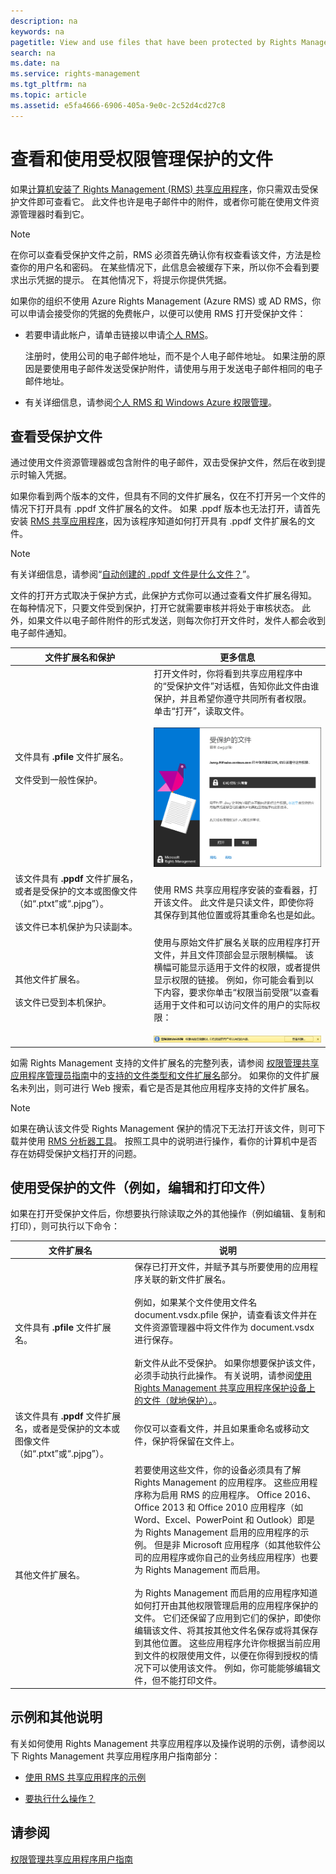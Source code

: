 ```yaml
---
description: na
keywords: na
pagetitle: View and use files that have been protected by Rights Management
search: na
ms.date: na
ms.service: rights-management
ms.tgt_pltfrm: na
ms.topic: article
ms.assetid: e5fa4666-6906-405a-9e0c-2c52d4cd27c8
---
```

# 查看和使用受权限管理保护的文件
如果[计算机安装了 Rights Management (RMS) 共享应用程序](https://technet.microsoft.com/library/dn574734%28v=ws.10%29.aspx)，你只需双击受保护文件即可查看它。 此文件也许是电子邮件中的附件，或者你可能在使用文件资源管理器时看到它。

> [!NOTE]
> 在你可以查看受保护文件之前，RMS 必须首先确认你有权查看该文件，方法是检查你的用户名和密码。 在某些情况下，此信息会被缓存下来，所以你不会看到要求出示凭据的提示。 在其他情况下，将提示你提供凭据。
> 
> 如果你的组织不使用 Azure Rights Management (Azure RMS) 或 AD RMS，你可以申请会接受你的凭据的免费帐户，以便可以使用 RMS 打开受保护文件：
> 
> -   若要申请此帐户，请单击链接以申请[个人 RMS](http://go.microsoft.com/fwlink/?LinkId=309469)。
> 
>     注册时，使用公司的电子邮件地址，而不是个人电子邮件地址。 如果注册的原因是要使用电子邮件发送受保护附件，请使用与用于发送电子邮件相同的电子邮件地址。
> -   有关详细信息，请参阅[个人 RMS 和 Windows Azure 权限管理](http://technet.microsoft.com/library/dn592127.aspx)。

## <a name="BKMK_ViewPFILE"></a>查看受保护文件
通过使用文件资源管理器或包含附件的电子邮件，双击受保护文件，然后在收到提示时输入凭据。

如果你看到两个版本的文件，但具有不同的文件扩展名，仅在不打开另一个文件的情况下打开具有 .ppdf 文件扩展名的文件。 如果 .ppdf 版本也无法打开，请首先安装 [RMS 共享应用程序](http://technet.microsoft.com/library/dn574734.aspx)，因为该程序知道如何打开具有 .ppdf 文件扩展名的文件。

> [!NOTE]
> 有关详细信息，请参阅“[自动创建的 .ppdf 文件是什么文件？](../Topic/Dialog_box_options_for_the_Rights_Management_sharing_application.md#BKMK_PPDF)”。

文件的打开方式取决于保护方式，此保护方式你可以通过查看文件扩展名得知。 在每种情况下，只要文件受到保护，打开它就需要审核并将处于审核状态。 此外，如果文件以电子邮件附件的形式发送，则每次你打开文件时，发件人都会收到电子邮件通知。

|文件扩展名和保护|更多信息|
|------------|--------|
|文件具有 **.pfile** 文件扩展名。<br /><br />文件受到一般性保护。|打开文件时，你将看到共享应用程序中的“受保护文件”对话框，告知你此文件由谁保护，并且希望你遵守共同所有者权限。 单击“打开”，读取文件。<br /><br />![](../Image/ADRMS_MSRMSApp_PfilePermission.png)|
|该文件具有 **.ppdf** 文件扩展名，或者是受保护的文本或图像文件（如“.ptxt”或“.pjpg”）。<br /><br />该文件已本机保护为只读副本。|使用 RMS 共享应用程序安装的查看器，打开该文件。 此文件是只读文件，即使你将其保存到其他位置或将其重命名也是如此。|
|其他文件扩展名。<br /><br />该文件已受到本机保护。|使用与原始文件扩展名关联的应用程序打开文件，并且文件顶部会显示限制横幅。 该横幅可能显示适用于文件的权限，或者提供显示权限的链接。 例如，你可能会看到以下内容，要求你单击“权限当前受限”以查看适用于文件和可以访问文件的用户的实际权限：<br /><br />![](../Image/ADRMS_MSRMSApp_RestrictedAccess.png)|
如需 Rights Management 支持的文件扩展名的完整列表，请参阅 [权限管理共享应用程序管理员指南](../Topic/Rights_Management_sharing_application_administrator_guide.md)中的[支持的文件类型和文件扩展名](../Topic/Rights_Management_sharing_application_administrator_guide.md#BKMK_SupportFileTypes)部分。 如果你的文件扩展名未列出，则可进行 Web 搜索，看它是否是其他应用程序支持的文件扩展名。

> [!NOTE]
> 如果在确认该文件受 Rights Management 保护的情况下无法打开该文件，则可下载并使用 [RMS 分析器工具](https://www.microsoft.com/en-us/download/details.aspx?id=46437)。 按照工具中的说明进行操作，看你的计算机中是否存在妨碍受保护文档打开的问题。

## <a name="BKMK_UserDefined"></a>使用受保护的文件（例如，编辑和打印文件）
如果在打开受保护文件后，你想要执行除读取之外的其他操作（例如编辑、复制和打印），则可执行以下命令：

|文件扩展名|说明|
|---------|------|
|文件具有 **.pfile** 文件扩展名。|保存已打开文件，并赋予其与所要使用的应用程序关联的新文件扩展名。<br /><br />例如，如果某个文件使用文件名 document.vsdx.pfile 保护，请查看该文件并在文件资源管理器中将文件作为 document.vsdx 进行保存。<br /><br />新文件从此不受保护。 如果你想要保护该文件，必须手动执行此操作。 有关说明，请参阅[使用 Rights Management 共享应用程序保护设备上的文件（就地保护）。](../Topic/Protect_a_file_on_a_device__protect_in-place__by_using_the_Rights_Management_sharing_application.md)。|
|该文件具有 **.ppdf** 文件扩展名，或者是受保护的文本或图像文件（如“.ptxt”或“.pjpg”）。|你仅可以查看文件，并且如果重命名或移动文件，保护将保留在文件上。|
|其他文件扩展名。|若要使用这些文件，你的设备必须具有了解 Rights Management 的应用程序。 这些应用程序称为启用 RMS 的应用程序。 Office 2016、Office 2013 和 Office 2010 应用程序（如 Word、Excel、PowerPoint 和 Outlook）即是为 Rights Management 启用的应用程序的示例。 但是非 Microsoft 应用程序（如其他软件公司的应用程序或你自己的业务线应用程序）也要为 Rights Management 而启用。<br /><br />为 Rights Management 而启用的应用程序知道如何打开由其他权限管理启用的应用程序保护的文件。 它们还保留了应用到它们的保护，即使你编辑该文件、将其按其他文件名保存或将其保存到其他位置。 这些应用程序允许你根据当前应用到文件的权限使用文件，以便在你得到授权的情况下可以使用该文件。 例如，你可能能够编辑文件，但不能打印文件。|

## 示例和其他说明
有关如何使用 Rights Management 共享应用程序以及操作说明的示例，请参阅以下 Rights Management 共享应用程序用户指南部分：

-   [使用 RMS 共享应用程序的示例](../Topic/Rights_Management_sharing_application_user_guide.md#BKMK_SharingExamples)

-   [要执行什么操作？](../Topic/Rights_Management_sharing_application_user_guide.md#BKMK_SharingInstructions)

## 请参阅
[权限管理共享应用程序用户指南](../Topic/Rights_Management_sharing_application_user_guide.md)

